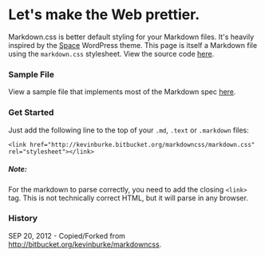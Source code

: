 <link href="http://kevinburke.bitbucket.org/markdowncss/markdown.css" rel="stylesheet"></link>

# Let's make the Web prettier.

Markdown.css is better default styling for your Markdown files. It's heavily
inspired by the [Space](http://getspace.org) WordPress theme. This page is
itself a Markdown file using the `markdown.css` stylesheet. View the source
code [here](http://kevinburke.bitbucket.org/markdowncss/index.md).

### Sample File

View a sample file that implements most of the Markdown spec
[here](http://kevinburke.bitbucket.org/markdowncss/sample.html).

### Get Started

Just add the following line to the top of your `.md`, `.text` or `.markdown`
files:

    <link href="http://kevinburke.bitbucket.org/markdowncss/markdown.css" rel="stylesheet"></link>

##### Note:
    
For the markdown to parse correctly, you need to add the closing `<link>`
tag. This is not technically correct HTML, but it will parse in any browser.


### History

SEP 20, 2012 - Copied/Forked from <http://bitbucket.org/kevinburke/markdowncss>.
